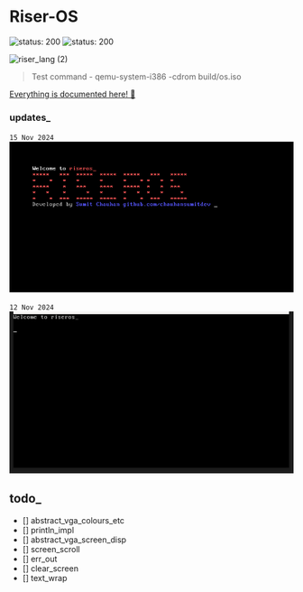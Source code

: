 # Riser-OS
![status: 200](https://img.shields.io/badge/status-active-green)
![status: 200](https://img.shields.io/badge/dev_environment-linux-blue)

![riser_lang (2)](https://github.com/user-attachments/assets/556eafef-ee33-47fc-a095-f3917c8e3e56)

<!-- ![riseros](https://github.com/user-attachments/assets/5ed93375-26ba-4e14-aea2-3c5fde31d186) -->

> Test command - qemu-system-i386 -cdrom build/os.iso

[Everything is documented here! 🔗](https://chauhansumitdev.github.io/riser-OS/)

### updates_
`15 Nov 2024`
![riseros](gallery/vga.png)

`12 Nov 2024`
![riser_os](gallery/hello.png)


## todo_
- [] abstract_vga_colours_etc
- [] println_impl 
- [] abstract_vga_screen_disp
- [] screen_scroll
- [] err_out
- [] clear_screen
- [] text_wrap
